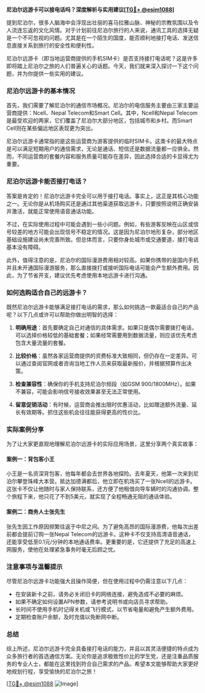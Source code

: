**尼泊尔远游卡可以接电话吗？深度解析与实用建议[[TG💪+ @esim1088](https://t.me/s/esim1088)]**

提到尼泊尔，很多人脑海中会浮现出壮丽的喜马拉雅山脉、神秘的宗教氛围以及令人流连忘返的文化风情。对于计划前往尼泊尔旅行的人来说，通讯工具的选择无疑是一个不可忽视的问题。尤其是在一个陌生的国度，能否顺利地接打电话、发送信息直接关系到旅行的安全性和便利性。

尼泊尔远游卡（即当地运营商提供的手机SIM卡）是否支持接打电话呢？这是许多即将踏上尼泊尔之旅的人们普遍关心的话题。今天，我们就来深入探讨一下这个问题，并为你提供一些实用的建议。

### 尼泊尔远游卡的基本情况

首先，我们需要了解尼泊尔的通信市场概况。尼泊尔的电信服务主要由三家主要运营商提供：Ncell、Nepal Telecom和Smart Cell。其中，Ncell和Nepal Telecom是最受欢迎的两家，它们覆盖了尼泊尔大部分地区，包括城市和乡村。而Smart Cell则在某些偏远地区表现更为突出。

尼泊尔远游卡通常指的是这些运营商为游客提供的临时SIM卡。这类卡的最大特点是可以满足短期用户的通信需求，无论是通话、短信还是数据流量都一应俱全。然而，不同运营商的套餐内容和服务质量可能存在差异，因此选择合适的卡显得尤为重要。

### 尼泊尔远游卡能否接打电话？

答案是肯定的！尼泊尔远游卡完全可以用于接打电话。事实上，这正是其核心功能之一。无论你是从机场购买还是通过其他渠道获取远游卡，只要按照说明正确安装并激活，就能正常使用语音通话功能。

不过，在实际使用过程中可能会遇到一些小问题。例如，有些游客反映在山区或信号较差的地方可能会出现信号不稳定的情况。这是因为尼泊尔地形复杂，部分地区基础设施建设尚未完善所致。但总体而言，只要你身处城市或交通要道，接打电话基本没有障碍。

此外，值得注意的是，尼泊尔的国际漫游费用相对较高。如果你携带的是国内手机并且未开通国际漫游服务，那么直接拨打或接听国际电话可能会产生额外费用。因此，为了节省开支，建议优先考虑使用本地远游卡进行沟通。

### 如何选购适合自己的远游卡？

既然尼泊尔远游卡能够满足接打电话的需求，那么如何挑选一款最适合自己的产品呢？以下几点或许可以帮助你做出明智的选择：

1. **明确用途**：首先要确定自己对通信的具体需求。如果只是偶尔需要拨打电话，可以选择价格较低的基础套餐；如果经常需要用到数据流量，则应该优先考虑包含大量流量的套餐。
   
2. **比较价格**：虽然各家运营商提供的资费标准大致相同，但仍存在一定差异。可以通过查阅官网或者咨询当地工作人员来获取最新报价，并根据预算作出决策。

3. **检查兼容性**：确保你的手机支持尼泊尔频段（如GSM 900/1800MHz）。如果不兼容，可能会影响信号接收效果甚至无法正常使用。

4. **留意促销活动**：有时候，运营商会推出限时优惠活动，比如赠送额外流量、延长有效期等。抓住这些机会往往能获得更高的性价比。

### 实际案例分享

为了让大家更直观地理解尼泊尔远游卡的实际应用场景，这里分享两个真实故事：

#### 案例一：背包客小王
小王是一名资深背包客，他每年都会去世界各地探险。去年夏天，他第一次来到尼泊尔攀登珠峰大本营。抵达加德满都后，他立即在机场买了一张Ncell的远游卡。这张卡不仅让他随时与家人保持联系，还方便了他租借向导车辆时的沟通协调。整个旅程下来，他只花了不到5美元，就实现了全程畅通无阻的通话体验。

#### 案例二：商务人士张先生
张先生因工作原因频繁往返于中尼之间。为了避免高昂的国际漫游费，他每次出差前都会提前订购一张Nepal Telecom的远游卡。这种卡不仅支持高清语音通话，还能享受低至0.1元/分钟的本地通话费率。更重要的是，它还提供了充足的高速上网服务，使他在处理紧急事务时毫无后顾之忧。

### 注意事项与温馨提示

尽管尼泊尔远游卡功能强大且操作简便，但在使用过程中仍需注意以下几点：

- 在安装新卡之前，请务必关闭旧卡的网络连接，避免造成不必要的麻烦。
- 如果不确定如何设置APN参数，请参考说明书或向店员寻求帮助。
- 长时间不使用手机时记得关机或飞行模式，以节省电量和避免产生额外费用。
- 定期检查账户余额，及时充值以免断网中断。

### 总结

综上所述，尼泊尔远游卡完全具备接打电话的能力，并且以其灵活便捷的特点成为众多旅行者的首选通信方案。无论你是追求极致性价比的学生党，还是注重品质服务的专业人士，都能在这里找到符合自己需求的产品。希望本文能够帮助大家更好地规划行程，享受愉快的尼泊尔之旅！

[[TG💪+ @esim1088](https://t.me/s/esim1088) ![Image](https://i.postimg.cc/4NQfJmqS/Snipaste-2025-05-13-00-14-12.png)]